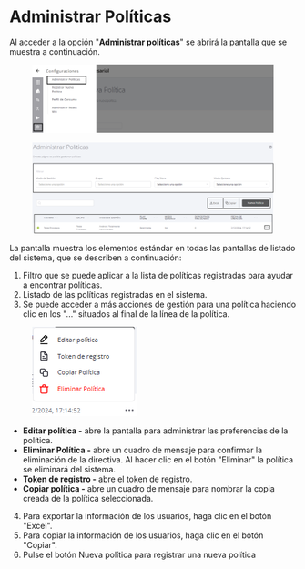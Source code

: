 # Administrar Políticas

Al acceder a la opción "**Administrar políticas**" se abrirá la pantalla que se muestra a continuación.

<figure><img src="../../../.gitbook/assets/image (224).png" alt=""><figcaption></figcaption></figure>

<figure><img src="../../../.gitbook/assets/image (7).png" alt=""><figcaption></figcaption></figure>

La pantalla muestra los elementos estándar en todas las pantallas de listado del sistema, que se describen a continuación:

1. Filtro que se puede aplicar a la lista de políticas registradas para ayudar a encontrar políticas.
2. Listado de las políticas registradas en el sistema.
3. Se puede acceder a más acciones de gestión para una política haciendo clic en los "..." situados al final de la línea de la política.

<figure><img src="../../../.gitbook/assets/image (8).png" alt=""><figcaption></figcaption></figure>

* **Editar política -** abre la pantalla para administrar las preferencias de la política.
* **Eliminar Política -** abre un cuadro de mensaje para confirmar la eliminación de la directiva. Al hacer clic en el botón "Eliminar" la política se eliminará del sistema.
* **Token de registro -** abre el token de registro.
* **Copiar política -** abre un cuadro de mensaje para nombrar la copia creada de la política seleccionada.

4. Para exportar la información de los usuarios, haga clic en el botón "Excel".
5. Para copiar la información de los usuarios, haga clic en el botón "Copiar".
6. Pulse el botón Nueva política para registrar una nueva política
